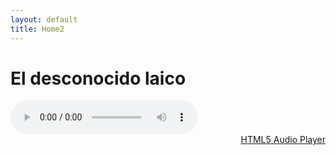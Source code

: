```yaml
---
layout: default
title: Home2
---
```

# El desconocido laico

<audio controls preload="metadata" style=" width:300px;">
        <source src="../../assets/Cuento1.mp3" type="audio/mpeg">
            Your browser does not support the audio element.
        </audio><br />
        <a href="http://scriptgenerator.net/really-simple-embed-audio-player-script/" title="Generate here your HTML5 audio player" style="text-align: right;display: block">HTML5 Audio Player</a> 


